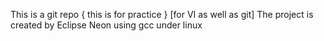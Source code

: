 This is a git repo
{ this is for practice }
[for VI as well as git]
The project is created by Eclipse Neon using gcc under linux
